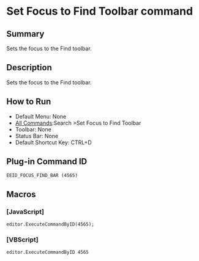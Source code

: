 # Set Focus to Find Toolbar command

## Summary

Sets the focus to the Find toolbar.

## Description

Sets the focus to the Find toolbar.

## How to Run

- Default Menu: None
- [All Commands](../tools/all_commands):Search
\>Set Focus to Find Toolbar
- Toolbar: None
- Status Bar: None
- Default Shortcut Key: CTRL+D

## Plug-in Command ID

```
EEID_FOCUS_FIND_BAR (4565)```

## Macros

### \[JavaScript\]

```
editor.ExecuteCommandByID(4565);
```

### \[VBScript\]

```
editor.ExecuteCommandByID 4565
```
